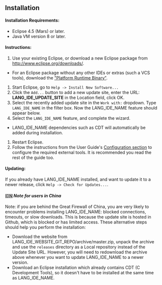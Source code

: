 ## Installation

#### Installation Requirements: 
 * Eclipse 4.5 (Mars) or later.
 * Java VM version 8 or later.

#### Instructions:
 1. Use your existing Eclipse, or download a new Eclipse package from http://www.eclipse.org/downloads/. 
  * For an Eclipse package without any other IDEs or extras (such a VCS tools), download the ["Platform Runtime Binary"](http://archive.eclipse.org/eclipse/downloads/drops4/R-4.5-201506032000/#PlatformRuntime). 
 1. Start Eclipse, go to `Help -> Install New Software...`
 1. Click the `Add...` button to add a new update site, enter the URL: **LANG_IDE_UPDATE_SITE** in the Location field, click OK.
 1. Select the recently added update site in the `Work with:` dropdown. Type `LANG_IDE_NAME` in the filter box. Now the LANG_IDE_NAME feature should appear below.
 1. Select the `LANG_IDE_NAME` feature, and complete the wizard. 
  * LANG_IDE_NAME dependencies such as CDT will automatically be added during installation.
 1. Restart Eclipse. 
 1. Follow the instructions from the User Guide's [Configuration section](UserGuide.md#configuration) to configure the required external tools. It is recommended you read the rest of the guide too.  

#### Updating:
If you already have LANG_IDE_NAME installed, and want to update it to a newer release, click `Help -> Check for Updates...`.

#### :cn: *Note for users in China*
Note: if you are behind the Great Firewall of China, you are very likely to encounter problems installing LANG_IDE_NAME: blocked connections, timeouts, or slow downloads. This is because the update site is hosted in Github, which is blocked or has limited access. These alternative steps should help you perform the installation:

* Download the website from LANG_IDE_WEBSITE_GIT_REPO/archive/master.zip, unpack the archive and use the `releases` directory as a Local repository instead of the Update Site URL. However, you will need to redownload the archive above whenever you want to update LANG_IDE_NAME to a newer version.
* Download an Eclipse installation which already contains CDT (C Development Tools), so it doesn't have to be installed at the same time as LANG_IDE_NAME.